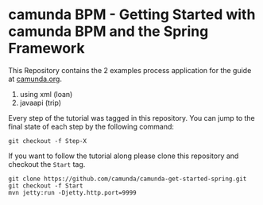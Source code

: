# camunda BPM - Getting Started with camunda BPM and the Spring Framework

This Repository contains the 2 examples process application for the guide at [camunda.org](http://camunda.org/get-started/spring-framework.html).
1. using xml (loan)
2. javaapi (trip)

Every step of the tutorial was tagged in this repository. You can jump to the final state of each step
by the following command:

```
git checkout -f Step-X
```

If you want to follow the tutorial along please clone this repository and checkout the `Start` tag.

```
git clone https://github.com/camunda/camunda-get-started-spring.git
git checkout -f Start
mvn jetty:run -Djetty.http.port=9999
```
